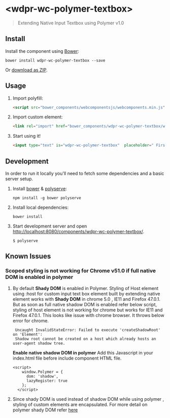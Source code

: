 # &lt;wdpr-wc-polymer-textbox&gt;

> Extending Native Input Textbox using Polymer v1.0



## Install

Install the component using [Bower](http://bower.io/):

```
bower install wdpr-wc-polymer-textbox --save
```

Or [download as ZIP](https://github.com/disney/wdpr-wc-polymer-textbox/archive/master.zip).

## Usage

1. Import polyfill:

    ```html
    <script src="bower_components/webcomponentsjs/webcomponents.min.js"></script>
    ```

2. Import custom element:

    ```html
    <link rel="import" href="bower_components/wdpr-wc-polymer-textbox/wdpr-wc-polymer-textbox.html">
    ```

3. Start using it!

    ```html
    <input type="text" is="wdpr-wc-polymer-textbox"  placeholder=" First Name*" >
    ```


## Development

In order to run it locally you'll need to fetch some dependencies and a basic server setup.

1. Install [bower](http://bower.io/) & [polyserve](https://npmjs.com/polyserve):

    ```
    npm install -g bower polyserve
    ```

2. Install local dependencies:

    ```
    bower install
    ```

3. Start development server and open [http://localhost:8080/components/wdpr-wc-polymer-textbox/](http://localhost:8080/components/wdpr-wc-polymer-textbox/).

    ```
    $ polyserve
    ```

## Known Issues

### Scoped styling is not working for Chrome v51.0 if full native DOM is enabled in polymer 

1. By default **Shady DOM** is enabled in Polymer. Styling of Host element using :host for custom input text box element built by extending native element works with **Shady DOM**  in chrome 5.0 , IE11 and Firefox 47.0.1.  But as soon as full native shadow DOM is enabled refer below script, styling of host element is not working for chrome but works for  IE11 and Firefox 47.0.1. This looks like issue with chrome browser. It throws below error for chrome.

		Uncaught InvalidStateError: Failed to execute 'createShadowRoot' on 'Element': 
		Shadow root cannot be created on a host which already hosts an user-agent shadow tree.

	 **Enable native shadow DOM in polymer** 
	  Add this Javascript in your index.html file before include component HTML file.
	 
	 ```JS
	 <script>
	     window.Polymer = {
	       dom: 'shadow',
	       lazyRegister: true
	     };
	   </script>
	 ```


2. Since shady DOM is used instead of shadow DOM while using polymer , styling of custom elements are encapsulated.  For more detail on polymer shady DOM refer [here](https://www.polymer-project.org/1.0/blog/shadydom)